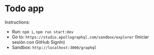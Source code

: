 # Todo app

Instructions:

- Run: `npm i`, `npm run start:dev`
- Go to: `https://studio.apollographql.com/sandbox/explorer` (Iniciar sesión con GitHub SignIn)
- Sandbox: `http://localhost:3000/graphql`